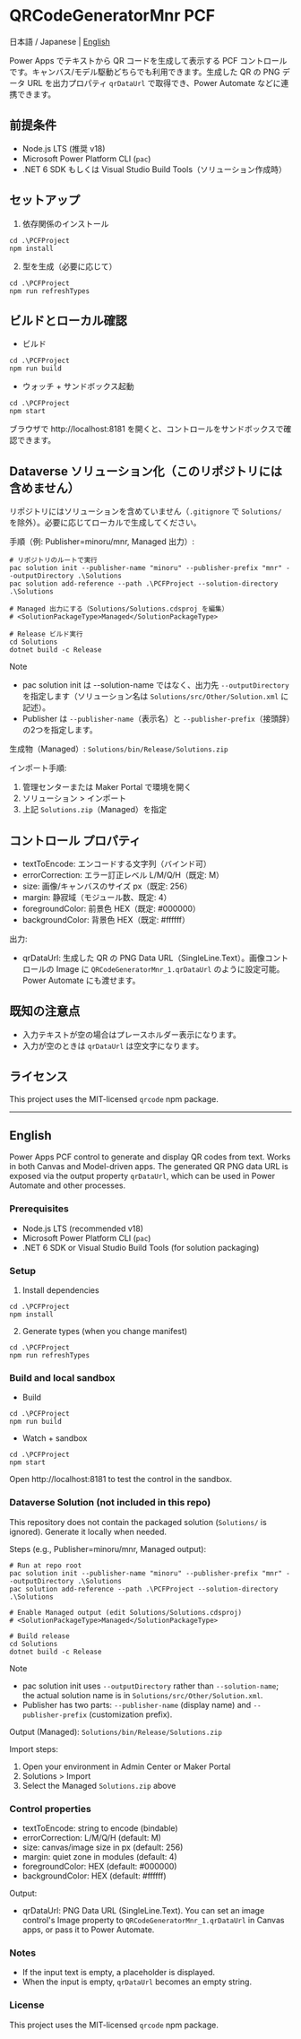 <!-- Language: 日本語 / English -->

# QRCodeGeneratorMnr PCF

日本語 / Japanese | [English](#english)

Power Apps でテキストから QR コードを生成して表示する PCF コントロールです。キャンバス/モデル駆動どちらでも利用できます。生成した QR の PNG データ URL を出力プロパティ `qrDataUrl` で取得でき、Power Automate などに連携できます。

## 前提条件
- Node.js LTS (推奨 v18)
- Microsoft Power Platform CLI (`pac`)
- .NET 6 SDK もしくは Visual Studio Build Tools（ソリューション作成時）

## セットアップ
1. 依存関係のインストール

```pwsh
cd .\PCFProject
npm install
```

2. 型を生成（必要に応じて）
```pwsh
cd .\PCFProject
npm run refreshTypes
```

## ビルドとローカル確認
- ビルド
```pwsh
cd .\PCFProject
npm run build
```
- ウォッチ + サンドボックス起動
```pwsh
cd .\PCFProject
npm start
```
ブラウザで http://localhost:8181 を開くと、コントロールをサンドボックスで確認できます。

## Dataverse ソリューション化（このリポジトリには含めません）

リポジトリにはソリューションを含めていません（`.gitignore` で `Solutions/` を除外）。必要に応じてローカルで生成してください。

手順（例: Publisher=minoru/mnr, Managed 出力）:
```pwsh
# リポジトリのルートで実行
pac solution init --publisher-name "minoru" --publisher-prefix "mnr" --outputDirectory .\Solutions
pac solution add-reference --path .\PCFProject --solution-directory .\Solutions

# Managed 出力にする（Solutions/Solutions.cdsproj を編集）
# <SolutionPackageType>Managed</SolutionPackageType>

# Release ビルド実行
cd Solutions
dotnet build -c Release
```
> [!NOTE]
> - pac solution init は --solution-name ではなく、出力先 `--outputDirectory` を指定します（ソリューション名は `Solutions/src/Other/Solution.xml` に記述）。
> - Publisher は `--publisher-name`（表示名）と `--publisher-prefix`（接頭辞）の2つを指定します。

生成物（Managed）: `Solutions/bin/Release/Solutions.zip`

インポート手順:
1) 管理センターまたは Maker Portal で環境を開く
2) ソリューション > インポート
3) 上記 `Solutions.zip`（Managed）を指定

## コントロール プロパティ
- textToEncode: エンコードする文字列（バインド可）
- errorCorrection: エラー訂正レベル L/M/Q/H（既定: M）
- size: 画像/キャンバスのサイズ px（既定: 256）
- margin: 静寂域（モジュール数、既定: 4）
- foregroundColor: 前景色 HEX（既定: #000000）
- backgroundColor: 背景色 HEX（既定: #ffffff）

出力:
- qrDataUrl: 生成した QR の PNG Data URL（SingleLine.Text）。画像コントロールの Image に `QRCodeGeneratorMnr_1.qrDataUrl` のように設定可能。Power Automate にも渡せます。

## 既知の注意点
- 入力テキストが空の場合はプレースホルダー表示になります。
- 入力が空のときは `qrDataUrl` は空文字になります。

## ライセンス
This project uses the MIT-licensed `qrcode` npm package.

---

## English

Power Apps PCF control to generate and display QR codes from text. Works in both Canvas and Model-driven apps. The generated QR PNG data URL is exposed via the output property `qrDataUrl`, which can be used in Power Automate and other processes.

### Prerequisites
- Node.js LTS (recommended v18)
- Microsoft Power Platform CLI (`pac`)
- .NET 6 SDK or Visual Studio Build Tools (for solution packaging)

### Setup
1. Install dependencies
```pwsh
cd .\PCFProject
npm install
```
2. Generate types (when you change manifest)
```pwsh
cd .\PCFProject
npm run refreshTypes
```

### Build and local sandbox
- Build
```pwsh
cd .\PCFProject
npm run build
```
- Watch + sandbox
```pwsh
cd .\PCFProject
npm start
```
Open http://localhost:8181 to test the control in the sandbox.

### Dataverse Solution (not included in this repo)
This repository does not contain the packaged solution (`Solutions/` is ignored). Generate it locally when needed.

Steps (e.g., Publisher=minoru/mnr, Managed output):
```pwsh
# Run at repo root
pac solution init --publisher-name "minoru" --publisher-prefix "mnr" --outputDirectory .\Solutions
pac solution add-reference --path .\PCFProject --solution-directory .\Solutions

# Enable Managed output (edit Solutions/Solutions.cdsproj)
# <SolutionPackageType>Managed</SolutionPackageType>

# Build release
cd Solutions
dotnet build -c Release
```
> [!NOTE]
> - pac solution init uses `--outputDirectory` rather than `--solution-name`; the actual solution name is in `Solutions/src/Other/Solution.xml`.
> - Publisher has two parts: `--publisher-name` (display name) and `--publisher-prefix` (customization prefix).

Output (Managed): `Solutions/bin/Release/Solutions.zip`

Import steps:
1) Open your environment in Admin Center or Maker Portal
2) Solutions > Import
3) Select the Managed `Solutions.zip` above

### Control properties
- textToEncode: string to encode (bindable)
- errorCorrection: L/M/Q/H (default: M)
- size: canvas/image size in px (default: 256)
- margin: quiet zone in modules (default: 4)
- foregroundColor: HEX (default: #000000)
- backgroundColor: HEX (default: #ffffff)

Output:
- qrDataUrl: PNG Data URL (SingleLine.Text). You can set an image control's Image property to `QRCodeGeneratorMnr_1.qrDataUrl` in Canvas apps, or pass it to Power Automate.

### Notes
- If the input text is empty, a placeholder is displayed.
- When the input is empty, `qrDataUrl` becomes an empty string.

### License
This project uses the MIT-licensed `qrcode` npm package.
